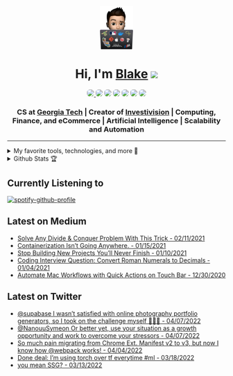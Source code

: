 <div align="center">
<img src="https://raw.githubusercontent.com/blakesanie/blakesanie.com/master/public/images/wwdc_blake.png" height="100px" align="center" />
</div>

<h1 align="center">Hi, I'm <a href="https://blakesanie.com">Blake</a> <img src="https://raw.githubusercontent.com/MartinHeinz/MartinHeinz/master/wave.gif" width="32px">
</h1>





<p align="center">
	<a href="https://blakesanie.com/linkedin"><img style="border-radius: 6px; overflow: hidden;" src="https://img.shields.io/badge/LinkedIn-0077B5?style=for-the-badge&logo=linkedin&logoColor=white"></img>
	</a>
	<a href="https://blakesanie.com/twitter"><img style="border-radius: 6px;" src="https://img.shields.io/badge/Twitter-1DA1F2?style=for-the-badge&logo=twitter&logoColor=white" /></a>
	<a href="https://blakesanie.com/instagram"><img style="border-radius: 6px;" src="https://img.shields.io/badge/Instagram-E4405F?style=for-the-badge&logo=instagram&logoColor=white" /></a>
	<a href="https://blakesanie.com/"><img style="border-radius: 6px;" src="https://img.shields.io/website?down_color=Red&down_message=Offline&logo=vercel&style=for-the-badge&up_color=Green&up_message=Online&url=https%3A%2F%2Fblakesanie.com" /></a>
	<a href="mailto:blake@sanie.com"><img style="border-radius: 6px;" src="https://img.shields.io/badge/Gmail-D14836?style=for-the-badge&logo=gmail&logoColor=white" /></a>
	<a href="https://paypal.me/blakesanie"><img style="border-radius: 6px;" src="https://img.shields.io/badge/PayPal-00457C?style=for-the-badge&logo=paypal&logoColor=white" /></a>
	<a href="https://blakesanie.com/blog"><img style="border-radius: 6px;" src="https://img.shields.io/badge/Medium-12100E?style=for-the-badge&logo=medium&logoColor=white" /></a>
</p>

<h3 align="center">CS at <a href="https://en.wikipedia.org/wiki/Georgia_Tech" target="_blank">Georgia Tech</a> | Creator of <a href="https://investivision.com" target="_blank">Investivision</a> | Computing, Finance, and eCommerce | Artificial Intelligence | Scalability and Automation</h3>

---

<details>

<summary>My favorite tools, technologies, and more 🔎</summary>

<h3 align="center">I work with</h3>

<div align="center" style="display: flex; justify-content: center; flex-wrap: wrap;">

<img src="https://cdn.jsdelivr.net/gh/devicons/devicon/icons/nodejs/nodejs-original.svg" height="24"/>

<img src="https://cdn.jsdelivr.net/gh/devicons/devicon/icons/python/python-original.svg" height="24"/>

<img src="https://cdn.jsdelivr.net/gh/devicons/devicon/icons/html5/html5-original.svg" height="24"/>


<img src="https://cdn.jsdelivr.net/gh/devicons/devicon/icons/css3/css3-original.svg" height="24"/>

<img src="https://cdn.jsdelivr.net/gh/devicons/devicon/icons/javascript/javascript-original.svg" height="24"/>

<img src="https://cdn.jsdelivr.net/gh/devicons/devicon/icons/java/java-original.svg" height="24"/>

<img src="https://cdn.jsdelivr.net/gh/devicons/devicon/icons/c/c-original.svg" height="24"/>

<img src="https://cdn.jsdelivr.net/gh/devicons/devicon/icons/r/r-original.svg" height="24"/>

<img src="https://cdn.jsdelivr.net/gh/devicons/devicon/icons/swift/swift-original.svg" height="24"/>



</div>


<h3 align="center">plus</h3>

<div align="center" style="display: flex; justify-content: center; flex-wrap: wrap;">

<img src="https://cdn.jsdelivr.net/gh/devicons/devicon/icons/googlecloud/googlecloud-original.svg" height="24"/>

<img src="https://cdn.jsdelivr.net/gh/devicons/devicon/icons/react/react-original.svg" height="24"/>

<img src="https://cdn.jsdelivr.net/gh/devicons/devicon/icons/nextjs/nextjs-original.svg" height="24"/>

<img src="https://cdn.jsdelivr.net/gh/devicons/devicon/icons/docker/docker-original.svg" height="24" />

<img src="https://cdn.jsdelivr.net/gh/devicons/devicon/icons/firebase/firebase-plain.svg" height="24" />

<img src="https://cdn.jsdelivr.net/gh/devicons/devicon/icons/amazonwebservices/amazonwebservices-original.svg" height="24" />

<img src="https://cdn.jsdelivr.net/gh/devicons/devicon/icons/googlecloud/googlecloud-original.svg" height="24" />

<img src="https://cdn.jsdelivr.net/gh/devicons/devicon/icons/heroku/heroku-plain.svg" height="24" />

<img src="https://cdn.jsdelivr.net/gh/devicons/devicon/icons/numpy/numpy-original.svg" height="24" />

<img src="https://cdn.jsdelivr.net/gh/devicons/devicon/icons/pandas/pandas-original.svg" height="24" />

<img src="https://cdn.jsdelivr.net/gh/devicons/devicon/icons/tensorflow/tensorflow-original.svg" height="24" />

<img src="https://cdn.jsdelivr.net/gh/devicons/devicon/icons/express/express-original.svg" height="24" />

<img src="https://cdn.jsdelivr.net/gh/devicons/devicon/icons/jupyter/jupyter-original-wordmark.svg" height="24" />

<img src="https://cdn.jsdelivr.net/gh/devicons/devicon/icons/npm/npm-original-wordmark.svg" height="24" />


<img src="https://cdn.jsdelivr.net/gh/devicons/devicon/icons/jquery/jquery-original.svg" height="24" />


<img src="https://cdn.jsdelivr.net/gh/devicons/devicon/icons/chrome/chrome-plain.svg" height="24" />


<img src="https://cdn.jsdelivr.net/gh/devicons/devicon/icons/figma/figma-original.svg" height="24" />

<img src="https://cdn.jsdelivr.net/gh/devicons/devicon/icons/github/github-original.svg" height="24" />


<img src="https://cdn.jsdelivr.net/gh/devicons/devicon/icons/materialui/materialui-original.svg" height="24" />

<img src="https://cdn.jsdelivr.net/gh/devicons/devicon/icons/mysql/mysql-original.svg" height="24" />

<img src="https://cdn.jsdelivr.net/gh/devicons/devicon/icons/redis/redis-original.svg" height="24" />


<img src="https://cdn.jsdelivr.net/gh/devicons/devicon/icons/rstudio/rstudio-original.svg" height="24" />

<img src="https://cdn.jsdelivr.net/gh/devicons/devicon/icons/slack/slack-original.svg" height="24" />

<img src="https://cdn.jsdelivr.net/gh/devicons/devicon/icons/vscode/vscode-original.svg" height="24" />

<img src="https://cdn.jsdelivr.net/gh/devicons/devicon/icons/webpack/webpack-original.svg" height="24"/>

<img src="https://cdn.jsdelivr.net/gh/devicons/devicon/icons/intellij/intellij-original.svg" height="24"/>


<img src="https://cdn.jsdelivr.net/gh/devicons/devicon/icons/jest/jest-plain.svg" height="24"/>

<img src="https://cdn.jsdelivr.net/gh/devicons/devicon/icons/jetbrains/jetbrains-original.svg" height="24"/>

<img src="https://cdn.jsdelivr.net/gh/devicons/devicon/icons/jira/jira-original.svg" height="24"/>

<img src="https://cdn.jsdelivr.net/gh/devicons/devicon/icons/mongodb/mongodb-original.svg" height="24"/>

<img src="https://cdn.jsdelivr.net/gh/devicons/devicon/icons/socketio/socketio-original.svg" height="24"/>








</div>

<h3 align="center">and (hopefully) soon</h3>

<div align="center" style="display: flex; justify-content: center; flex-wrap: wrap;">

<img src="https://cdn.jsdelivr.net/gh/devicons/devicon/icons/rust/rust-plain.svg" height="24"/>

<img src="https://cdn.jsdelivr.net/gh/devicons/devicon/icons/go/go-original-wordmark.svg" height="24"/>

<img src="https://cdn.jsdelivr.net/gh/devicons/devicon/icons/kubernetes/kubernetes-plain.svg" height="24"/>

<img src="https://cdn.jsdelivr.net/gh/devicons/devicon/icons/apachekafka/apachekafka-original.svg" height="24"/>

<img src="https://cdn.jsdelivr.net/gh/devicons/devicon/icons/raspberrypi/raspberrypi-original.svg" height="24"/>


</div>

<!-- ![Top Langs](https://github-readme-stats.vercel.app/api/top-langs/?username=blakesanie&hide=HTML&langs_count=9&layout=compact) -->



<h3 align="center">to build ⚡💥🔥</h3>

</details>

<details>

<summary>Github Stats 🏆</summary>

![Blake's GitHub stats](https://github-readme-stats.vercel.app/api?username=blakesanie&count_private=true&show_icons=true&hide=contribs,prs,issues)

![Top Langs](https://github-readme-stats.vercel.app/api/top-langs/?username=blakesanie&layout=compact)

<!--START_SECTION:waka-->
![Code Time](http://img.shields.io/badge/Code%20Time-199%20hrs%2018%20mins-blue)

![Profile Views](http://img.shields.io/badge/Profile%20Views-2-blue)

![Lines of code](https://img.shields.io/badge/From%20Hello%20World%20I%27ve%20Written-133%20Thousand%20lines%20of%20code-blue)

**🐱 My GitHub Data** 

> 🏆 32 Contributions in the Year 2022
 > 
> 📦 1.9 MB Used in GitHub's Storage 
 > 
> 💼 Opted to Hire
 > 
> 📜 26 Public Repositories 
 > 
> 🔑 11 Private Repositories  
 > 
**I'm an Early 🐤** 

```text
🌞 Morning    23 commits     ██████░░░░░░░░░░░░░░░░░░░   24.47% 
🌆 Daytime    27 commits     ███████░░░░░░░░░░░░░░░░░░   28.72% 
🌃 Evening    37 commits     █████████░░░░░░░░░░░░░░░░   39.36% 
🌙 Night      7 commits      █░░░░░░░░░░░░░░░░░░░░░░░░   7.45%

```
📅 **I'm Most Productive on Tuesday** 

```text
Monday       19 commits     █████░░░░░░░░░░░░░░░░░░░░   20.21% 
Tuesday      20 commits     █████░░░░░░░░░░░░░░░░░░░░   21.28% 
Wednesday    10 commits     ██░░░░░░░░░░░░░░░░░░░░░░░   10.64% 
Thursday     11 commits     ███░░░░░░░░░░░░░░░░░░░░░░   11.7% 
Friday       12 commits     ███░░░░░░░░░░░░░░░░░░░░░░   12.77% 
Saturday     7 commits      █░░░░░░░░░░░░░░░░░░░░░░░░   7.45% 
Sunday       15 commits     ████░░░░░░░░░░░░░░░░░░░░░   15.96%

```


📊 **This Week I Spent My Time On** 

```text
⌚︎ Time Zone: America/New_York

💬 Programming Languages: 
JavaScript               2 hrs 36 mins       ████████████░░░░░░░░░░░░░   51.12% 
Jupyter                  1 hr 26 mins        ███████░░░░░░░░░░░░░░░░░░   28.21% 
Python                   18 mins             █░░░░░░░░░░░░░░░░░░░░░░░░   5.9% 
CSS                      18 mins             █░░░░░░░░░░░░░░░░░░░░░░░░   5.88% 
Text                     12 mins             █░░░░░░░░░░░░░░░░░░░░░░░░   4.18%

🔥 Editors: 
VS Code                  3 hrs 21 mins       ████████████████░░░░░░░░░   65.62% 
PyCharm                  1 hr 45 mins        ████████░░░░░░░░░░░░░░░░░   34.38%

💻 Operating System: 
Mac                      5 hrs 7 mins        █████████████████████████   100.0%

```

**I Mostly Code in JavaScript** 

```text
JavaScript               19 repos            ███████████░░░░░░░░░░░░░░   44.19% 
Python                   11 repos            ██████░░░░░░░░░░░░░░░░░░░   25.58% 
HTML                     6 repos             ███░░░░░░░░░░░░░░░░░░░░░░   13.95% 
Jupyter Notebook         4 repos             ██░░░░░░░░░░░░░░░░░░░░░░░   9.3% 
Swift                    3 repos             █░░░░░░░░░░░░░░░░░░░░░░░░   6.98%

```


**Timeline**

![Chart not found](https://raw.githubusercontent.com/blakesanie/blakesanie/master/charts/bar_graph.png) 


 Last Updated on 14/04/2022 16:35:08 UTC
<!--END_SECTION:waka-->

</details>

## Currently Listening to 

[![spotify-github-profile](https://spotify-github-profile.vercel.app/api/view?uid=blake_sanie&cover_image=true&theme=novatorem&bar_color=53b14f&bar_color_cover=true)](https://github.com/kittinan/spotify-github-profile)

## Latest on Medium

<!--Start Medium--><ul><li><a href='https://codeburst.io/solve-any-divide-conquer-problem-with-this-trick-a187810cbd99?source=rss-8d1a76d48b32------2 target='_blank'>Solve Any Divide & Conquer Problem With This Trick - 02/11/2021</a></li><li><a href='https://codeburst.io/containerization-isnt-going-anywhere-81df3ae080cd?source=rss-8d1a76d48b32------2 target='_blank'>Containerization Isn’t Going Anywhere. - 01/15/2021</a></li><li><a href='https://blakesanie.medium.com/stop-building-new-projects-youll-never-finish-db80ae60c766?source=rss-8d1a76d48b32------2 target='_blank'>Stop Building New Projects You’ll Never Finish - 01/10/2021</a></li><li><a href='https://betterprogramming.pub/coding-interview-question-convert-roman-numerals-to-decimals-868b2694f497?source=rss-8d1a76d48b32------2 target='_blank'>Coding Interview Question: Convert Roman Numerals to Decimals - 01/04/2021</a></li><li><a href='https://medium.com/macoclock/automate-mac-workflows-with-quick-actions-on-touch-bar-61932ac1b633?source=rss-8d1a76d48b32------2 target='_blank'>Automate Mac Workflows with Quick Actions on Touch Bar - 12/30/2020</a></li></ul><!--End Medium-->

## Latest on Twitter

<!--Start Twitter--><ul>

<li><a href='https://twitter.com/BlakeSanie/status/1512200025262239748' target='_blank'>@supabase I wasn’t satisfied with online photography portfolio generators, so I took on the challenge myself 🤷🏻‍♂️ - 04/07/2022</a></li>
<li><a href='https://twitter.com/BlakeSanie/status/1512129047920267271' target='_blank'>@NanouuSymeon Or better yet, use your situation as a growth opportunity and work to overcome your stressors - 04/07/2022</a></li>
<li><a href='https://twitter.com/BlakeSanie/status/1510821819904774154' target='_blank'>So much pain migrating from Chrome Ext. Manifest v2 to v3, but now I know how @webpack works! - 04/04/2022</a></li>
<li><a href='https://twitter.com/BlakeSanie/status/1504672614769385474' target='_blank'>Done deal: I’m using torch over tf everytime #ml - 03/18/2022</a></li>
<li><a href='https://twitter.com/BlakeSanie/status/1503056729696833545' target='_blank'>you mean SSG?  - 03/13/2022</a></li>

</ul>

<!--End Twitter-->